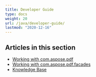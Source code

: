 ```yaml
---
title: Developer Guide
type: docs
weight: 20
url: /java/developer-guide/
lastmod: "2020-12-16"
---
```



## **Articles in this section**
- [Working with com.aspose.pdf](/pdf/java/working-with-com-aspose-pdf/)
- [Working with com.aspose.pdf.facades](/pdf/java/working-with-com-aspose-pdf-facades/)
- [Knowledge Base](/pdf/java/knowledge-base/)
